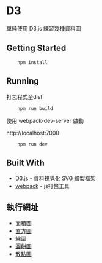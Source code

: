 # D3

單純使用 D3.js 練習幾種資料圖

## Getting Started

        npm install

## Running

打包程式至dist
        
        npm run build


使用 webpack-dev-server 啟動

http://localhost:7000

        npm run dev

## Built With

* [D3.js](https://d3js.org/) - 資料視覺化 SVG 繪製框架
* [webpack](https://webpack.js.org/) - js打包工具


## 執行網址

* [面積圖](https://de-yu.github.io/D3-v5/D3-v5/dist/html/Area.html)
* [直方圖](https://de-yu.github.io/D3-v5/D3-v5/dist/html/Histogram.html)
* [線圖](https://de-yu.github.io/D3-v5/D3-v5/dist/html/Line.html)
* [圓餅圖](https://de-yu.github.io/D3-v5/D3-v5/dist/html/Pie.html)
* [散點圖](https://de-yu.github.io/D3-v5/D3-v5/dist/html/Scatter.html)

